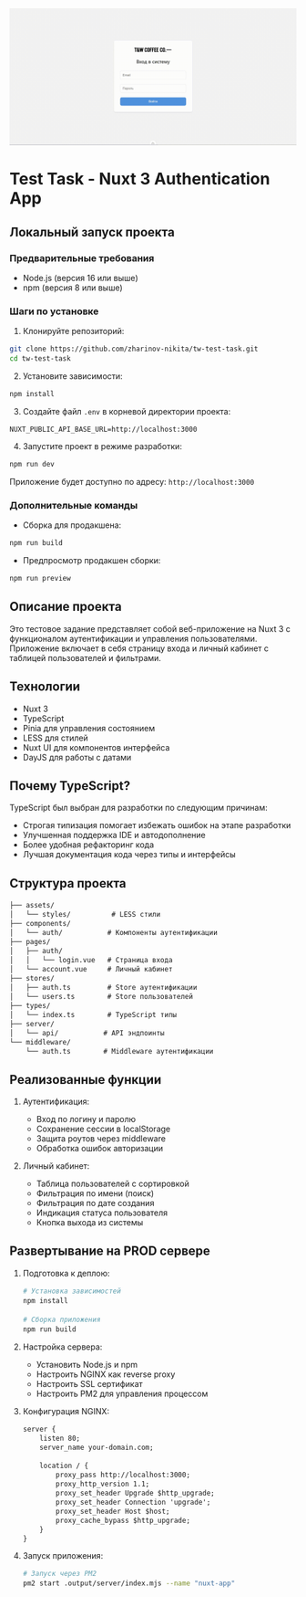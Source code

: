 ![](https://github.com/zharinov-nikita/tw-test-task/blob/master/tw-preview.gif)

# Test Task - Nuxt 3 Authentication App

## Локальный запуск проекта

### Предварительные требования

- Node.js (версия 16 или выше)
- npm (версия 8 или выше)

### Шаги по установке

1. Клонируйте репозиторий:
```bash
git clone https://github.com/zharinov-nikita/tw-test-task.git
cd tw-test-task
```

2. Установите зависимости:
```bash
npm install
```

3. Создайте файл `.env` в корневой директории проекта:
```env
NUXT_PUBLIC_API_BASE_URL=http://localhost:3000
```

4. Запустите проект в режиме разработки:
```bash
npm run dev
```

Приложение будет доступно по адресу: `http://localhost:3000`

### Дополнительные команды

- Сборка для продакшена:
```bash
npm run build
```

- Предпросмотр продакшен сборки:
```bash
npm run preview
```

## Описание проекта

Это тестовое задание представляет собой веб-приложение на Nuxt 3 с функционалом аутентификации и управления пользователями. Приложение включает в себя страницу входа и личный кабинет с таблицей пользователей и фильтрами.

## Технологии

- Nuxt 3
- TypeScript
- Pinia для управления состоянием
- LESS для стилей
- Nuxt UI для компонентов интерфейса
- DayJS для работы с датами

## Почему TypeScript?

TypeScript был выбран для разработки по следующим причинам:
- Строгая типизация помогает избежать ошибок на этапе разработки
- Улучшенная поддержка IDE и автодополнение
- Более удобная рефакторинг кода
- Лучшая документация кода через типы и интерфейсы

## Структура проекта

```
├── assets/
│   └── styles/          # LESS стили
├── components/
│   └── auth/           # Компоненты аутентификации
├── pages/
│   ├── auth/
│   │   └── login.vue   # Страница входа
│   └── account.vue     # Личный кабинет
├── stores/
│   ├── auth.ts         # Store аутентификации
│   └── users.ts        # Store пользователей
├── types/
│   └── index.ts        # TypeScript типы
├── server/
│   └── api/           # API эндпоинты
└── middleware/
    └── auth.ts        # Middleware аутентификации
```

## Реализованные функции

1. Аутентификация:
   - Вход по логину и паролю
   - Сохранение сессии в localStorage
   - Защита роутов через middleware
   - Обработка ошибок авторизации

2. Личный кабинет:
   - Таблица пользователей с сортировкой
   - Фильтрация по имени (поиск)
   - Фильтрация по дате создания
   - Индикация статуса пользователя
   - Кнопка выхода из системы

## Развертывание на PROD сервере

1. Подготовка к деплою:
   ```bash
   # Установка зависимостей
   npm install

   # Сборка приложения
   npm run build
   ```

2. Настройка сервера:
   - Установить Node.js и npm
   - Настроить NGINX как reverse proxy
   - Настроить SSL сертификат
   - Настроить PM2 для управления процессом

3. Конфигурация NGINX:
   ```nginx
   server {
       listen 80;
       server_name your-domain.com;

       location / {
           proxy_pass http://localhost:3000;
           proxy_http_version 1.1;
           proxy_set_header Upgrade $http_upgrade;
           proxy_set_header Connection 'upgrade';
           proxy_set_header Host $host;
           proxy_cache_bypass $http_upgrade;
       }
   }
   ```

4. Запуск приложения:
   ```bash
   # Запуск через PM2
   pm2 start .output/server/index.mjs --name "nuxt-app"
   ```
